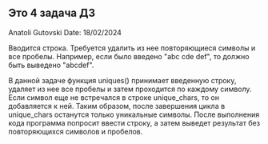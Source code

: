 ## Это 4 задача ДЗ

Anatoli Gutovski
Date: 18/02/2024


Вводится строка. Требуется удалить из нее повторяющиеся символы и все пробелы.
Например, если было введено "abc cde def", то должно быть выведено "abcdef".


В данной задаче функция uniques() принимает введенную строку, удаляет из нее все пробелы и затем проходится по каждому символу.
Если символ еще не встречался в строке unique_chars, то он добавляется к ней.
Таким образом, после завершения цикла в unique_chars останутся только уникальные символы.
После выполнения кода программа попросит ввести строку, а затем выведет результат без повторяющихся символов и пробелов.

